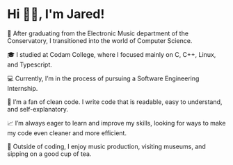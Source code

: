 # Hi 👋🏽, I'm Jared!

🎼 After graduating from the Electronic Music department of the Conservatory, I transitioned into the world of Computer Science.

🎓 I studied at Codam College, where I focused mainly on C, C++, Linux, and Typescript.

💻 Currently, I’m in the process of pursuing a Software Engineering Internship.

🧼 I’m a fan of clean code. I write code that is readable, easy to understand, and self-explanatory.

📈 I’m always eager to learn and improve my skills, looking for ways to make my code even cleaner and more efficient.

🍃 Outside of coding, I enjoy music production, visiting museums, and sipping on a good cup of tea.
